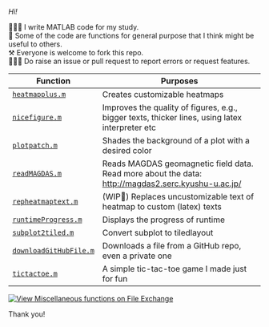 *Hi!*

👨🏼‍💻 I write MATLAB code for my study.\
🤔 Some of the code are functions for general purpose that I think might be useful to others.\
⚒️ Everyone is welcome to fork this repo.\
🙋🏼‍♂️ Do raise an issue or pull request to report errors or request features.

|Function|Purposes|
|--------|--------|
|[`heatmapplus.m`](heatmapplus.m)|Creates customizable heatmaps|
|[`nicefigure.m`](nicefigure.m)|Improves the quality of figures, e.g., bigger texts, thicker lines, using latex interpreter etc|
|[`plotpatch.m`](plotpatch.m)|Shades the background of a plot with a desired color|
|[`readMAGDAS.m`](readMAGDAS.m)|Reads MAGDAS geomagnetic field data. Read more about the data: http://magdas2.serc.kyushu-u.ac.jp/|
|[`repheatmaptext.m`](repheatmaptext.m)|(WIP🚧) Replaces uncustomizable text of heatmap to custom (latex) texts|
|[`runtimeProgress.m`](runtimeProgress.m)|Displays the progress of runtime|
|[`subplot2tiled.m`](subplot2tiled.m)|Convert subplot to tiledlayout|
|[`downloadGitHubFile.m`](downloadGitHubFile.m)|Downloads a file from a GitHub repo, even a private one|
|[`tictactoe.m`](tictactoe.m)|A simple tic-tac-toe game I made just for fun|

[![View Miscellaneous functions on File Exchange](https://www.mathworks.com/matlabcentral/images/matlab-file-exchange.svg)](https://www.mathworks.com/matlabcentral/fileexchange/106755-miscellaneous-functions)

Thank you!
